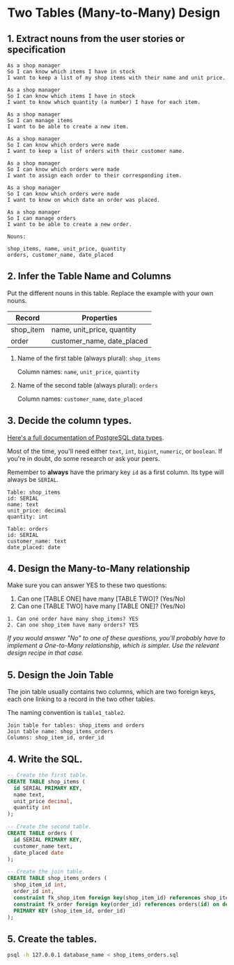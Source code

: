 # Two Tables (Many-to-Many) Design 

## 1. Extract nouns from the user stories or specification

```
As a shop manager
So I can know which items I have in stock
I want to keep a list of my shop items with their name and unit price.

As a shop manager
So I can know which items I have in stock
I want to know which quantity (a number) I have for each item.

As a shop manager
So I can manage items
I want to be able to create a new item.

As a shop manager
So I can know which orders were made
I want to keep a list of orders with their customer name.

As a shop manager
So I can know which orders were made
I want to assign each order to their corresponding item.

As a shop manager
So I can know which orders were made
I want to know on which date an order was placed. 

As a shop manager
So I can manage orders
I want to be able to create a new order.
```

```
Nouns:

shop_items, name, unit_price, quantity
orders, customer_name, date_placed
```

## 2. Infer the Table Name and Columns

Put the different nouns in this table. Replace the example with your own nouns.

| Record                | Properties                |
| --------------------- | ------------------------  |
| shop_item             | name, unit_price, quantity
| order                 | customer_name, date_placed

1. Name of the first table (always plural): `shop_items` 

    Column names: `name`, `unit_price`, `quantity`

2. Name of the second table (always plural): `orders` 

    Column names: `customer_name`, `date_placed`

## 3. Decide the column types.

[Here's a full documentation of PostgreSQL data types](https://www.postgresql.org/docs/current/datatype.html).

Most of the time, you'll need either `text`, `int`, `bigint`, `numeric`, or `boolean`. If you're in doubt, do some research or ask your peers.

Remember to **always** have the primary key `id` as a first column. Its type will always be `SERIAL`.

```
Table: shop_items
id: SERIAL
name: text
unit_price: decimal
quantity: int

Table: orders
id: SERIAL
customer_name: text
date_placed: date
```

## 4. Design the Many-to-Many relationship

Make sure you can answer YES to these two questions:

1. Can one [TABLE ONE] have many [TABLE TWO]? (Yes/No)
2. Can one [TABLE TWO] have many [TABLE ONE]? (Yes/No)

```
1. Can one order have many shop_items? YES
2. Can one shop_item have many orders? YES
```

_If you would answer "No" to one of these questions, you'll probably have to implement a One-to-Many relationship, which is simpler. Use the relevant design recipe in that case._

## 5. Design the Join Table

The join table usually contains two columns, which are two foreign keys, each one linking to a record in the two other tables.

The naming convention is `table1_table2`.

```
Join table for tables: shop_items and orders
Join table name: shop_items_orders
Columns: shop_item_id, order_id
```

## 4. Write the SQL.

```sql
-- Create the first table.
CREATE TABLE shop_items (
  id SERIAL PRIMARY KEY,
  name text,
  unit_price decimal,
  quantity int
);

-- Create the second table.
CREATE TABLE orders (
  id SERIAL PRIMARY KEY,
  customer_name text,
  date_placed date
);

-- Create the join table.
CREATE TABLE shop_items_orders (
  shop_item_id int,
  order_id int,
  constraint fk_shop_item foreign key(shop_item_id) references shop_items(id) on delete cascade,
  constraint fk_order foreign key(order_id) references orders(id) on delete cascade,
  PRIMARY KEY (shop_item_id, order_id)
);

```

## 5. Create the tables.

```bash
psql -h 127.0.0.1 database_name < shop_items_orders.sql
```